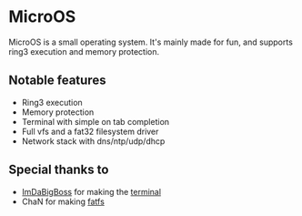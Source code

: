 # MicroOS

MicroOS is a small operating system. It's mainly made for fun, and supports ring3 execution and memory protection.

## Notable features

- Ring3 execution
- Memory protection
- Terminal with simple on tab completion
- Full vfs and a fat32 filesystem driver
- Network stack with dns/ntp/udp/dhcp

## Special thanks to

- [ImDaBigBoss](https://github.com/ImDaBigBoss) for making the [terminal](https://github.com/TheUltimateFoxOS/FoxOS-programs/tree/main/terminal)
- ChaN for making [fatfs](http://elm-chan.org/fsw/ff/00index_e.html)
